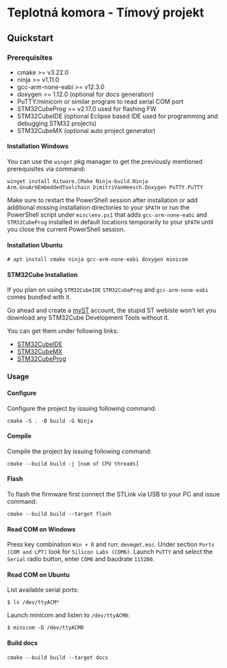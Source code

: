 # Teplotná komora - Tímový projekt
## Quickstart

### Prerequisites

- cmake >= v3.22.0
- ninja >= v1.11.0
- gcc-arm-none-eabi >= v12.3.0
- doxygen >= 1.12.0 (optional for docs generation)
- PuTTY/minicom or similar program to read serial COM port
- STM32CubeProg >= v2.17.0 used for flashing FW
- STM32CubeIDE (optional Eclipse based IDE used for programming and debugging STM32 projects)
- STM32CubeMX (optional auto project generator)

#### Installation Windows

You can use the `winget` pkg manager to get the previously mentioned prerequisites via command:
```
winget install Kitware.CMake Ninja-build.Ninja Arm.GnuArmEmbeddedToolchain DimitriVanHeesch.Doxygen PuTTY.PuTTY
```

Make sure to restart the PowerShell session after installation or add additional missing installation directories to your `$PATH` or run the PowerShell script under `misc\env.ps1` that adds `gcc-arm-none-eabi` and `STM32CubeProg` installed in default locations temporarily to your `$PATH` until you close the current PowerShell session.

#### Installation Ubuntu

```
# apt install cmake ninja gcc-arm-none-eabi doxygen minicom
```

#### STM32Cube Installation

If you plan on using `STM32CubeIDE` `STM32CubeProg` and  `gcc-arm-none-eabi` comes bundled with it.

Go ahead and create a [myST](https://my.st.com) account, the stupid ST webiste won't let you download any STM32Cube Development Tools without it.

You can get them under following links:
- [STM32CubeIDE](https://www.st.com/en/development-tools/stm32cubeide.html#st-get-software)
- [STM32CubeMX](https://www.st.com/en/development-tools/stm32cubemx.html#st-get-software)
- [STM32CubeProg](https://www.st.com/en/development-tools/stm32cubeprog.html#st-get-software)

### Usage

#### Configure

Configure the project by issuing following command:
```
cmake -S . -B build -G Ninja
```

#### Compile

Compile the project by issuing following command:
```
cmake --build build -j [num of CPU threads]
```

#### Flash

To flash the firmware first connect the STLink via USB to your PC and issue command:
```
cmake --build build --target flash
```

#### Read COM on Windows

Press key combination `Win + R` and run: `devmgmt.msc`. Under section `Ports (COM and LPT)` look for `Silicon Labs (COM6)`. Launch `PuTTY` and select the `Serial` radio button, enter `COM6` and baudrate `115200`.

#### Read COM on Ubuntu

List available serial ports:
```
$ ls /dev/ttyACM*
```

Launch minicom and listen to `/dev/ttyACM0`:
```
$ minicom -D /dev/ttyACM0
```

#### Build docs

```
cmake --build build --target docs
```